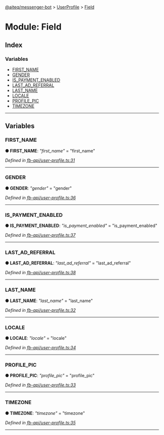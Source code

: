 [@aiteq/messenger-bot](../README.md) > [UserProfile](../modules/userprofile.md) > [Field](../modules/userprofile.field.md)



# Module: Field

## Index

### Variables

* [FIRST_NAME](userprofile.field.md#first_name)
* [GENDER](userprofile.field.md#gender)
* [IS_PAYMENT_ENABLED](userprofile.field.md#is_payment_enabled)
* [LAST_AD_REFERRAL](userprofile.field.md#last_ad_referral)
* [LAST_NAME](userprofile.field.md#last_name)
* [LOCALE](userprofile.field.md#locale)
* [PROFILE_PIC](userprofile.field.md#profile_pic)
* [TIMEZONE](userprofile.field.md#timezone)



---
## Variables
<a id="first_name"></a>

###  FIRST_NAME

**●  FIRST_NAME**:  *"first_name"*  = "first_name"

*Defined in [fb-api/user-profile.ts:31](https://github.com/aiteq/messenger-bot/blob/a540dbb/src/fb-api/user-profile.ts#L31)*





___

<a id="gender"></a>

###  GENDER

**●  GENDER**:  *"gender"*  = "gender"

*Defined in [fb-api/user-profile.ts:36](https://github.com/aiteq/messenger-bot/blob/a540dbb/src/fb-api/user-profile.ts#L36)*





___

<a id="is_payment_enabled"></a>

###  IS_PAYMENT_ENABLED

**●  IS_PAYMENT_ENABLED**:  *"is_payment_enabled"*  = "is_payment_enabled"

*Defined in [fb-api/user-profile.ts:37](https://github.com/aiteq/messenger-bot/blob/a540dbb/src/fb-api/user-profile.ts#L37)*





___

<a id="last_ad_referral"></a>

###  LAST_AD_REFERRAL

**●  LAST_AD_REFERRAL**:  *"last_ad_referral"*  = "last_ad_referral"

*Defined in [fb-api/user-profile.ts:38](https://github.com/aiteq/messenger-bot/blob/a540dbb/src/fb-api/user-profile.ts#L38)*





___

<a id="last_name"></a>

###  LAST_NAME

**●  LAST_NAME**:  *"last_name"*  = "last_name"

*Defined in [fb-api/user-profile.ts:32](https://github.com/aiteq/messenger-bot/blob/a540dbb/src/fb-api/user-profile.ts#L32)*





___

<a id="locale"></a>

###  LOCALE

**●  LOCALE**:  *"locale"*  = "locale"

*Defined in [fb-api/user-profile.ts:34](https://github.com/aiteq/messenger-bot/blob/a540dbb/src/fb-api/user-profile.ts#L34)*





___

<a id="profile_pic"></a>

###  PROFILE_PIC

**●  PROFILE_PIC**:  *"profile_pic"*  = "profile_pic"

*Defined in [fb-api/user-profile.ts:33](https://github.com/aiteq/messenger-bot/blob/a540dbb/src/fb-api/user-profile.ts#L33)*





___

<a id="timezone"></a>

###  TIMEZONE

**●  TIMEZONE**:  *"timezone"*  = "timezone"

*Defined in [fb-api/user-profile.ts:35](https://github.com/aiteq/messenger-bot/blob/a540dbb/src/fb-api/user-profile.ts#L35)*





___


